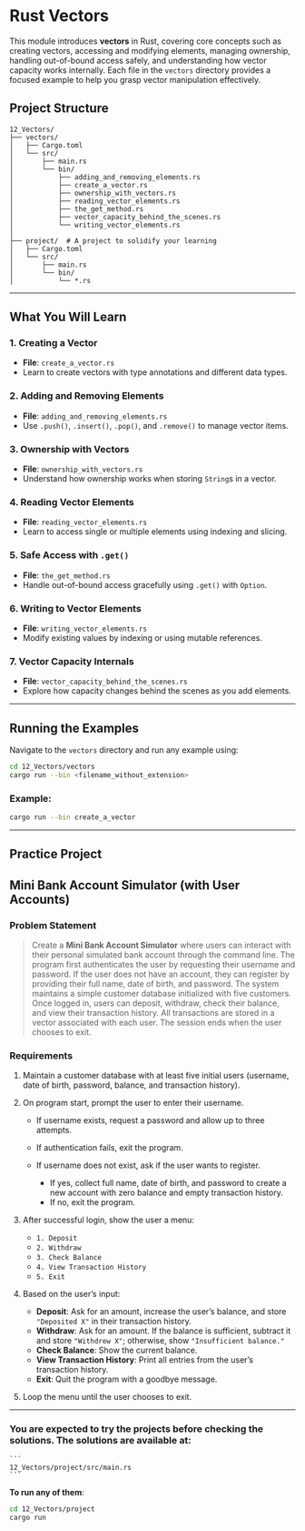 # Rust Vectors

This module introduces **vectors** in Rust, covering core concepts such as creating vectors, accessing and modifying elements, managing ownership, handling out-of-bound access safely, and understanding how vector capacity works internally. Each file in the `vectors` directory provides a focused example to help you grasp vector manipulation effectively.

## Project Structure

```
12_Vectors/
├── vectors/
│   ├── Cargo.toml
│   └── src/
│       ├── main.rs
│       └── bin/
│           ├── adding_and_removing_elements.rs
│           ├── create_a_vector.rs
│           ├── ownership_with_vectors.rs
│           ├── reading_vector_elements.rs
│           ├── the_get_method.rs
│           ├── vector_capacity_behind_the_scenes.rs
│           └── writing_vector_elements.rs
│
├── project/  # A project to solidify your learning
│   ├── Cargo.toml
│   └── src/
│       ├── main.rs
│       └── bin/
│           └── *.rs
```

---

## What You Will Learn

### 1. Creating a Vector

* **File**: `create_a_vector.rs`
* Learn to create vectors with type annotations and different data types.

### 2. Adding and Removing Elements

* **File**: `adding_and_removing_elements.rs`
* Use `.push()`, `.insert()`, `.pop()`, and `.remove()` to manage vector items.

### 3. Ownership with Vectors

* **File**: `ownership_with_vectors.rs`
* Understand how ownership works when storing `String`s in a vector.

### 4. Reading Vector Elements

* **File**: `reading_vector_elements.rs`
* Learn to access single or multiple elements using indexing and slicing.

### 5. Safe Access with `.get()`

* **File**: `the_get_method.rs`
* Handle out-of-bound access gracefully using `.get()` with `Option`.

### 6. Writing to Vector Elements

* **File**: `writing_vector_elements.rs`
* Modify existing values by indexing or using mutable references.

### 7. Vector Capacity Internals

* **File**: `vector_capacity_behind_the_scenes.rs`
* Explore how capacity changes behind the scenes as you add elements.

---

## Running the Examples

Navigate to the `vectors` directory and run any example using:

```bash
cd 12_Vectors/vectors
cargo run --bin <filename_without_extension>
```

### Example:

```bash
cargo run --bin create_a_vector
```

---

## Practice Project

## Mini Bank Account Simulator (with User Accounts)

### Problem Statement

> Create a **Mini Bank Account Simulator** where users can interact with their personal simulated bank account through the command line. The program first authenticates the user by requesting their username and password. If the user does not have an account, they can register by providing their full name, date of birth, and password. The system maintains a simple customer database initialized with five customers. Once logged in, users can deposit, withdraw, check their balance, and view their transaction history. All transactions are stored in a vector associated with each user. The session ends when the user chooses to exit.


### Requirements

1. Maintain a customer database with at least five initial users (username, date of birth, password, balance, and transaction history).
2. On program start, prompt the user to enter their username.

   * If username exists, request a password and allow up to three attempts.
   * If authentication fails, exit the program.
   * If username does not exist, ask if the user wants to register.

     * If yes, collect full name, date of birth, and password to create a new account with zero balance and empty transaction history.
     * If no, exit the program.
3. After successful login, show the user a menu:

   * `1. Deposit`
   * `2. Withdraw`
   * `3. Check Balance`
   * `4. View Transaction History`
   * `5. Exit`
4. Based on the user’s input:

   * **Deposit**: Ask for an amount, increase the user’s balance, and store `"Deposited X"` in their transaction history.
   * **Withdraw**: Ask for an amount. If the balance is sufficient, subtract it and store `"Withdrew X"`; otherwise, show `"Insufficient balance."`
   * **Check Balance**: Show the current balance.
   * **View Transaction History**: Print all entries from the user’s transaction history.
   * **Exit**: Quit the program with a goodbye message.
5. Loop the menu until the user chooses to exit.

---

### You are expected to try the projects before checking the solutions. The solutions are available at:

    ```
    12_Vectors/project/src/main.rs
    ```

**To run any of them**:

```bash
cd 12_Vectors/project
cargo run
```